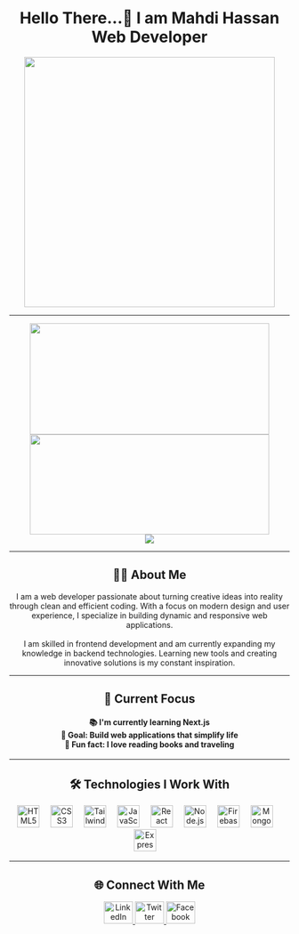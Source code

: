 <h1 align="center">Hello There...👋 I am Mahdi Hassan <br> Web Developer</h1>

<div align="center">
  <img height="450" src="https://media.licdn.com/dms/image/C4E12AQErJsYayDutVg/article-cover_image-shrink_600_2000/0/1651835064260?e=2147483647&v=beta&t=PD7NGwk2Vh3xOA9gxf8uUsLsAt-Bvak1Hm3ruoGSxuY" />
</div>

---

<div align="center">
  
  <!-- GitHub Stats & Top Languages side-by-side -->
  <div>
    <img src="https://github-readme-stats.vercel.app/api?username=mahdihasan333&show_icons=true&theme=midnight-purple&border_radius=12" width="430" height="200" />
    <img src="https://github-readme-stats.vercel.app/api/top-langs/?username=mahdihasan333&layout=compact&theme=midnight-purple" width="430" height="180" />
  </div>  

  <!-- GitHub Streak -->
  <img src="https://streak-stats.demolab.com?user=mahdihasan333&theme=midnight-purple&hide_border=true&date_format=M%20j%5B%2C%20Y%5D&card_height=220" />

</div>

---

<h2 align="center">👨‍💻 About Me</h2>

<p align="center">
  I am a web developer passionate about turning creative ideas into reality through clean and efficient coding. With a focus on modern design and user experience, I specialize in building dynamic and responsive web applications. <br><br>
  I am skilled in frontend development and am currently expanding my knowledge in backend technologies. Learning new tools and creating innovative solutions is my constant inspiration.
</p>

---

<h2 align="center">🎯 Current Focus</h2>

<h4 align="center">
  📚 I'm currently learning Next.js <br> 
  🎯 Goal: Build web applications that simplify life <br> 
  🎲 Fun fact: I love reading books and traveling
</h4>

---

<h2 align="center">🛠️ Technologies I Work With</h2>

<div align="center">
  <img src="https://cdn.jsdelivr.net/gh/devicons/devicon/icons/html5/html5-original.svg" height="40" alt="HTML5" />
  <img width="12" />
  <img src="https://cdn.jsdelivr.net/gh/devicons/devicon/icons/css3/css3-original.svg" height="40" alt="CSS3" />
  <img width="12" />
  <img src="https://cdn.simpleicons.org/tailwindcss/06B6D4" height="40" alt="Tailwind CSS" />
  <img width="12" />
  <img src="https://cdn.jsdelivr.net/gh/devicons/devicon/icons/javascript/javascript-original.svg" height="40" alt="JavaScript" />
  <img width="12" />
  <img src="https://cdn.jsdelivr.net/gh/devicons/devicon/icons/react/react-original.svg" height="40" alt="React" />
  <img width="12" />
  <img src="https://cdn.jsdelivr.net/gh/devicons/devicon/icons/nodejs/nodejs-original.svg" height="40" alt="Node.js" />
  <img width="12" />
  <img src="https://cdn.jsdelivr.net/gh/devicons/devicon/icons/firebase/firebase-plain.svg" height="40" alt="Firebase" />
  <img width="12" />
  <img src="https://cdn.jsdelivr.net/gh/devicons/devicon/icons/mongodb/mongodb-original.svg" height="40" alt="MongoDB" />
  <img width="12" />
  <img src="https://cdn.simpleicons.org/express/000000" height="40" alt="Express.js" />
  <img width="12" />
</div>

---

<h2 align="center">🌐 Connect With Me</h2>

<div align="center">
  <a href="https://www.linkedin.com/in/md-mahdi-hassan-rafi-0581a4299/" target="_blank">
    <img src="https://raw.githubusercontent.com/maurodesouza/profile-readme-generator/master/src/assets/icons/social/linkedin/default.svg" width="52" height="40" alt="LinkedIn" />
  </a>
  <a href="https://x.com/MahdiHassanDev" target="_blank">
    <img src="https://raw.githubusercontent.com/maurodesouza/profile-readme-generator/master/src/assets/icons/social/twitter/default.svg" width="52" height="40" alt="Twitter" />
  </a>
  <a href="https://www.facebook.com/mahdi1hassan" target="_blank">
    <img src="https://raw.githubusercontent.com/maurodesouza/profile-readme-generator/master/src/assets/icons/social/facebook/default.svg" width="52" height="40" alt="Facebook" />
  </a>
</div>
